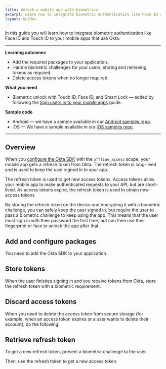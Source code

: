 ```yaml
---
title: Unlock a mobile app with biometrics
excerpt: Learn how to integrate biometric authentication like Face ID and Touch ID to your mobile apps that use Okta.
layout: Guides
---
```


In this guide you will learn how to integrate biometric authentication like Face ID and Touch ID to your mobile apps that use Okta.

---

**Learning outcomes**

* Add the required packages to your application.
* Handle biometric challenges for your users, storing and retrieving tokens as required.
* Delete access tokens when no longer required. 

**What you need**

* Biometric unlock with Touch ID, Face ID, and Smart Lock — added by following the [Sign users in to your mobile apps](/docs/guides/sign-into-mobile-app/) guide.

**Sample code**

* Android — we have a sample available in our [Android samples repo](https://github.com/okta/samples-android/tree/master/browser-sign-in).
* iOS — We have a sample available in our [iOS samples repo](https://github.com/okta/samples-ios/tree/master/browser-sign-in-and-biometric-storage).

---

## Overview

When you [configure the Okta SDK](/docs/guides/sign-into-mobile-app/-/main/#add-and-configure-packages) with the `offline_access` scope, your mobile app gets a refresh token from Okta. The refresh token is long-lived and is used to keep the user signed in to your app.

The refresh token is used to get new access tokens. Access tokens allow your mobile app to make authenticated requests to your API, but are short-lived. As access tokens expire, the refresh token is used to obtain new access tokens.

By storing the refresh token on the device and encrypting it with a biometric challenge, you can safely keep the user signed in, but require the user to pass a biometric challenge to keep using the app. This means that the user must sign in with their password the first time, but can then use their fingerprint or face to unlock the app after that.

## Add and configure packages

You need to add the Okta SDK to your application.

<StackSelector snippet="installsdk"/>

## Store tokens

When the user finishes signing in and you receive tokens from Okta, store the refresh token with a biometric requirement.

<StackSelector snippet="storerefreshtoken" />

## Discard access tokens

When you need to delete the access token from secure storage (for example, when an access token expires or a user wants to delete their account), do the following:  

<StackSelector snippet="discardaccesstoken" />

## Retrieve refresh token

To get a new refresh token, present a biometric challenge to the user.

<StackSelector snippet="challenge" />

Then, use the refresh token to get a new access token.

<StackSelector snippet="getnewaccesstoken" />